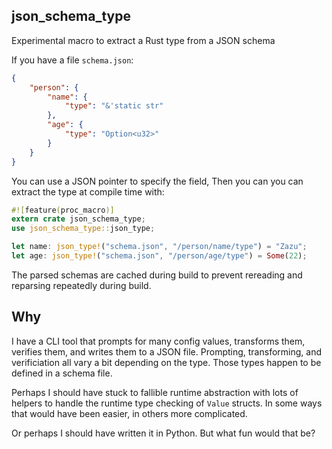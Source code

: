 ## json_schema_type

Experimental macro to extract a Rust type from a JSON schema

If you have a file `schema.json`:

```json
{
    "person": {
        "name": {
            "type": "&'static str"
        },
        "age": {
            "type": "Option<u32>"
        }
    }
}
```

You can use a JSON pointer to specify the field, Then you can you can extract the type at compile time with:

```rust
#![feature(proc_macro)]
extern crate json_schema_type;
use json_schema_type::json_type;

let name: json_type!("schema.json", "/person/name/type") = "Zazu";
let age: json_type!("schema.json", "/person/age/type") = Some(22);
```

The parsed schemas are cached during build to prevent rereading and reparsing repeatedly during build.

## Why

I have a CLI tool that prompts for many config values, transforms them, verifies them, and writes them to a JSON file.
Prompting, transforming, and verificiation all vary a bit depending on the type. Those types happen to be defined in a schema file.

Perhaps I should have stuck to fallible runtime abstraction with lots of helpers to handle the runtime type checking of `Value` structs.
In some ways that would have been easier, in others more complicated.

Or perhaps I should have written it in Python. But what fun would that be?
